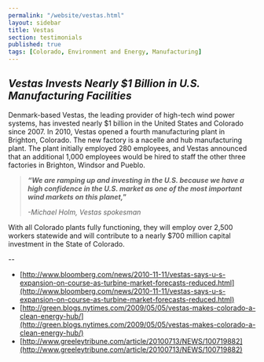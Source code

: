 ```yaml
---
permalink: "/website/vestas.html"
layout: sidebar
title: Vestas
section: testimonials
published: true
tags: [Colorado, Environment and Energy, Manufacturing]
---
```

## _Vestas Invests Nearly $1 Billion in U.S. Manufacturing Facilities_

Denmark-based Vestas, the leading provider of high-tech wind power systems, has invested nearly $1 billion in the United States and Colorado since 2007. In 2010, Vestas opened a fourth manufacturing plant in Brighton, Colorado. The new factory is a nacelle and hub manufacturing plant. The plant initially employed 280 employees, and Vestas announced that an additional 1,000 employees would be hired to staff the other three factories in Brighton, Windsor and Pueblo.

>**_“We are ramping up and investing in the U.S. because we have a high confidence in the U.S. market as one of the most important wind markets on this planet,"_**
>
>_-Michael Holm, Vestas spokesman_

With all Colorado plants fully functioning, they will employ over 2,500 workers statewide and will contribute to a nearly $700 million capital investment in the State of Colorado._&nbsp;_

_--_

*   [http://www.bloomberg.com/news/2010-11-11/vestas-says-u-s-expansion-on-course-as-turbine-market-forecasts-reduced.html](http://www.bloomberg.com/news/2010-11-11/vestas-says-u-s-expansion-on-course-as-turbine-market-forecasts-reduced.html)
*   [http://green.blogs.nytimes.com/2009/05/05/vestas-makes-colorado-a-clean-energy-hub/](http://green.blogs.nytimes.com/2009/05/05/vestas-makes-colorado-a-clean-energy-hub/)
*   [http://www.greeleytribune.com/article/20100713/NEWS/100719882](http://www.greeleytribune.com/article/20100713/NEWS/100719882)